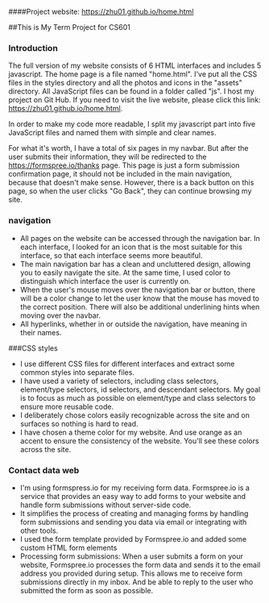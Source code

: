 ####Project website: https://zhu01.github.io/home.html

##This is My Term Project for CS601

### Introduction

The full version of my website consists of 6 HTML interfaces and includes 5 javascript. The home page is a file named "home.html". I've put all the CSS files in the styles directory and all the photos and icons in the "assets" directory. All JavaScript files can be found in a folder called "js". I host my project on Git Hub. If you need to visit the live website, please click this link: https://zhu01.github.io/home.html.

In order to make my code more readable, I split my javascript part into five JavaScript files and named them with simple and clear names.

For what it's worth, I have a total of six pages in my navbar. But after the user submits their information, they will be redirected to the https://formspree.io/thanks page. This page is just a form submission confirmation page, it should not be included in the main navigation, because that doesn't make sense. However, there is a back button on this page, so when the user clicks "Go Back", they can continue browsing my site.

### navigation
* All pages on the website can be accessed through the navigation bar. In each interface, I looked for an icon that is the most suitable for this interface, so that each interface seems more beautiful.
* The main navigation bar has a clean and uncluttered design, allowing you to easily navigate the site. At the same time, I used color to distinguish which interface the user is currently on.
* When the user's mouse moves over the navigation bar or button, there will be a color change to let the user know that the mouse has moved to the correct position. There will also be additional underlining hints when moving over the navbar.
* All hyperlinks, whether in or outside the navigation, have meaning in their names.

###CSS styles
* I use different CSS files for different interfaces and extract some common styles into separate files.
* I have used a variety of selectors, including class selectors, element/type selectors, id selectors, and descendant selectors. My goal is to focus as much as possible on element/type and class selectors to ensure more reusable code.
* I deliberately chose colors easily recognizable across the site and on surfaces so nothing is hard to read.
* I have chosen a theme color for my website. And use orange as an accent to ensure the consistency of the website. You'll see these colors across the site.

### Contact data web
* I'm using formspress.io for my receiving form data. Formspree.io is a service that provides an easy way to add forms to your website and handle form submissions without server-side code.
* It simplifies the process of creating and managing forms by handling form submissions and sending you data via email or integrating with other tools.
* I used the form template provided by Formspree.io and added some custom HTML form elements
* Processing form submissions: When a user submits a form on your website, Formspree.io processes the form data and sends it to the email address you provided during setup. This allows me to receive form submissions directly in my inbox. And be able to reply to the user who submitted the form as soon as possible.
